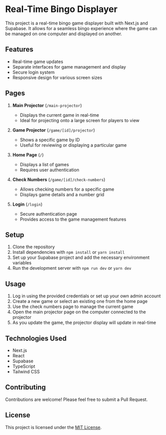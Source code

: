 # Real-Time Bingo Displayer

This project is a real-time bingo game displayer built with Next.js and Supabase. It allows for a seamless bingo experience where the game can be managed on one computer and displayed on another.

## Features

- Real-time game updates
- Separate interfaces for game management and display
- Secure login system
- Responsive design for various screen sizes

## Pages

1. **Main Projector** (`/main-projector`)
   - Displays the current game in real-time
   - Ideal for projecting onto a large screen for players to view

2. **Game Projector** (`/game/[id]/projector`)
   - Shows a specific game by ID
   - Useful for reviewing or displaying a particular game

3. **Home Page** (`/`)
   - Displays a list of games
   - Requires user authentication

4. **Check Numbers** (`/game/[id]/check-numbers`)
   - Allows checking numbers for a specific game
   - Displays game details and a number grid

5. **Login** (`/login`)
   - Secure authentication page
   - Provides access to the game management features

## Setup

1. Clone the repository
2. Install dependencies with `npm install` or `yarn install`
3. Set up your Supabase project and add the necessary environment variables
4. Run the development server with `npm run dev` or `yarn dev`

## Usage

1. Log in using the provided credentials or set up your own admin account
2. Create a new game or select an existing one from the home page
3. Use the check numbers page to manage the current game
4. Open the main projector page on the computer connected to the projector
5. As you update the game, the projector display will update in real-time

## Technologies Used

- Next.js
- React
- Supabase
- TypeScript
- Tailwind CSS

## Contributing

Contributions are welcome! Please feel free to submit a Pull Request.

## License

This project is licensed under the [MIT License](LICENSE).
